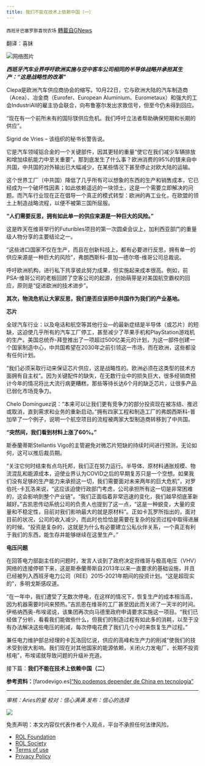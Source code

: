 ```yaml
---
title: 我们不能在技术上依赖中国（一）
---
```

`西班牙巴塞罗那喜悦农场` [轉載自GNews](https://gnews.org/zh-hans/1646098/)

翻译：喜妹

![](https://assets.gnews.org/wp-content/uploads/2021/11/image0-8-1.jpg)网络图片

***西班牙汽车业界呼吁欧洲实施与空中客车公司相同的半导体战略并承担其生产：“这是战略性的改革”***

Clepa是欧洲汽车供应商协会的缩写。10月22日，它与欧洲大陆的汽车制造商（Acea）、冶金商（Eurofer、European Aluminium、Eurometaux）和强大的工会IndustriAll的雇主协会联合，向布鲁塞尔发出求救信号，但至今仍未得到回应。

“现在有一个前所未有的国际镁供应危机。我们呼吁立法者帮助确保短期和长期的供应”。

Sigrid de Vries – 该组织的秘书长警告说。

它是汽车领域铝合金的一个关键部件，因其更轻的重量“使它在我们减少车辆排放和增加续航能力中至关重要”。那到底发生了什么事？欧洲消费的95%的镁来自中共国，中共国的对外输出已大幅减少，在某些情况下甚至停止对欧大陆的运输。

这个世界工厂（中共国）降低了几乎所有可以想象的东西的生产和销售成本，它已经成为一个破坏性因素；如此依赖遥远的一块领土，这是一个需要立即解决的问题。而汽车行业现在正在倡导一个真正的模式转型：欧洲的再工业化，在欧盟的领土上制造战略流程，以便不被第三国所屈服。

**“****人们需要反思，拥有如此单一的供应来源是一种巨大的风险。****”**

这是昨天在维哥举行的Futuribles项目的第一次圆桌会议上，加利西亚部门的重量级人物分享的主要结论之一。

“这些进口国家不仅在生产，而且在创新科技上，都有必要进行反思，拥有单一的供应来源是一种巨大的风险”，弗朗西斯科-普加—德尔塔-维哥公司总裁说。

呼吁欧洲机构，进行私下共享彼此努力成果，但实施起来成本很高。例如，前PSA-维哥公司的老板回顾了空客公司的起源，创始萌芽是对美国航空霸权的回应，原则是“促进欧洲的技术进步”。

**其次，物流危机让大家反思，我们是否应该把中共国作为我们的产业基地。**

**芯片**

全球汽车行业：以及电话和航空等其他行业—的最新症结是半导体（或芯片）的短缺，这迫使几乎所有的汽车工厂停工，甚至减少了苹果手机和PlayStation游戏机的生产。美国总统乔-拜登推出了一项超过500亿美元的计划，为这一部件创建一个国家制造中心，中共国希望在2030年之前引领这一市场，而在欧洲，这些都没有任何计划。

“我们必须采取行动来保证芯片供应，这是战略性的。欧洲必须在这类型的技术方面拥有自主权”。因为关键配件的缺失，在无数行业中的损失巨大，很多经销商预计今年的情况将比大流行病更糟糕，那些等待长达6个月的缺乏芯片，让很多产品已弱化市场竞争力。

Chelo Domínguez说：“本来可以让我们更有竞争力的部分投资现在被冻结、推迟或取消，直到需求和业务的重新启动。”拥有四家工程和制造工厂的弗朗西斯科-普加举了一个例子，说明一个航空项目的流程被两家大型制造商转移到了中共国。

**“****突然间，我们看到材料上涨了****60%。”**

斯泰蘭蒂斯Stellantis Vigo的主管避免对微芯片短缺的持续时间进行预测，无论如何，这可以推后裁员期。

“关注它何时结束有点乌托邦，我们正在努力运行。半导体、原材料通胀规模、物流混乱和能源成本，迫使业界认为COVID之后的早期复苏只是一个空想。如果我们没有足够的生产能力来承担这一切，我们需要面对未来两年的巨大危机”，对罗伯托-卡瓦洛来说，“这应该迫使行政部门考虑，公司承担所有这一切是非常困难的，这会影响到整个产业链”。“我们正面临着非常迅速的变化，我们越早彻底革新越好。”吉凯恩传动系统公司的负责人也提到了这一点，“这是一种蜕变，大量的变量和不稳定性，目前对我们影响最大的就是原材料”。正如卡瓦罗所指出的，面对目前的状况，公司的收入减少，而此时也恰恰是需要在复杂的投资过程中取得进展的时候。“投资是复杂的，这就是为什么有必要建立公私伙伴关系，一个真正有利于我们的东西，能生存并能够继续在这里生产。”

**电压问题**

在回答电力部副主任的问题时，发言人谈到了政府决定将维哥与极高电压（VHV）网络的连接停顿下来，这是斯泰蘭蒂斯自2013年以来一直要求的基础设施，并且已经被列入西班牙电力公司（REE）2015-2021年期间的投资计划。“这是超现实的”，多明戈斯感叹道。

“在一年中，我们遭受了无数次停电，在这样的情况下，恢复生产的成本相当高，因为机器需要时间来预热。”吉凯恩在维哥的工厂甚至因此而关闭了一天半的时间。伊格纳西奥-布埃诺说，该集团再次向马德里政府申请要求实施这一项目。“我们已经做了分析，看看我们能做些什么，但我们的制造过程有如此多的消耗，以至于没有办法解决这些电压的削减，每次停电花费了我们几个小时来恢复生产过程。”

兼任电力维护部总经理的卡瓦洛回忆说，供应的高峰和生产力的削减“使我们的技术受到很大影响。我们现在对其他国家的能源依赖，关闭火力发电厂，长期不投资核电”，布埃诺就导致问题的升级补充道。

接下篇：**我们不能在技术上依赖中国（二）**

**参考资料：**[farodevigo.es][“No podemos depender de China en tecnología”](https://www.farodevigo.es/economia/2021/11/05/depender-china-tecnologia-59169872.html)

* * *

*审核：Aries的星*
*校对：信心满满*
*发布：信心的选择*

![](https://assets.gnews.org/wp-content/uploads/2021/11/tempsnip111.png)



 

免责声明：本文内容仅代表作者个人观点，平台不承担任何法律风险。

- [ROL Foundation](https://rolfoundation.org/)
- [ROL Society](https://rolsociety.org/)
- [Terms of use](https://gnews.org/terms-of-use-3/)
- [Privacy Policy](https://gnews.org/privacy-policy/)
